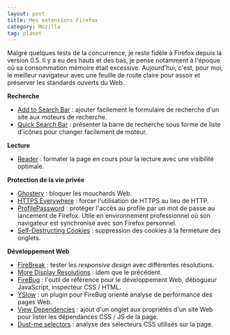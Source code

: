 ```yaml
---
layout: post
title: Mes extensions Firefox
category: Mozilla
tag: planet
---
```


Malgré quelques tests de la concurrence, je reste fidèle à Firefox depuis la
version 0.5. Il y a eu des hauts et des bas<!-- more -->, je pense notamment à l'époque où
sa consommation mémoire était excessive. Aujourd'hui, c'est, pour moi, le
meilleur navigateur avec une feuille de route claire pour assoir et préserver
les standards ouverts du  Web.

**Recherche**

- [Add to Search
  Bar](https://addons.mozilla.org/en-US/firefox/addon/add-to-search-bar) :
  ajouter facilement le formulaire de recherche d'un site aux moteurs de
  recherche.
- [Quick Search
  Bar](https://addons.mozilla.org/en-us/firefox/addon/quicksearch) : présenter
  la barre de recherche sous forme de liste d'icônes pour changer facilement de
  moteur.

**Lecture**

- [Reader](https://addons.mozilla.org/en-US/firefox/addon/reader) : formater la
  page en cours pour la lecture avec une visibilité optimale.

**Protection de la vie privée**

- [Ghostery](https://addons.mozilla.org/en-US/firefox/addon/ghostery) : bloquer
  les mouchards Web.
- [HTTPS Everywhere](https://www.eff.org/https-everywhere) : forcer
  l'utilisation de HTTPS au lieu de HTTP.
- [ProfilePassword](https://freeshell.de/~kaosmos/profilepassword-en.html) : protéger l'accès au profile par un mot de passe au lancement de Firefox.
  Utile en environnement professionnel où son navigateur est synchronisé avec son Firefox personnel.
- [Self-Destructing Cookies](https://addons.mozilla.org/en-US/firefox/addon/self-destructing-cookies) : suppression des cookies à la fermeture des onglets.

**Développement Web**

- [FireBreak](https://addons.mozilla.org/en-US/firefox/addon/firebreak) :
  tester les *responsive design* avec différentes résolutions.
- [More Display Resolutions](https://addons.mozilla.org/ja/firefox/addon/more-display-resolutions) : idem que le précédent.
- [FireBug](https://getfirebug.com) : l'outil de référence pour le
  développement Web, débogueur JavaScript, inspecteur CSS / HTML.
- [YSlow](https://addons.mozilla.org/en-US/firefox/addon/yslow) : un plugin pour FireBug orienté analyse de performance des pages Web.
- [View Dependencies](https://addons.mozilla.org/en-US/firefox/addon/view-dependencies) : ajout d'un onglet aux propriétés d'un site Web pour lister les dépendances
  CSS / JS de la page.
- [Dust-me selectors](https://addons.mozilla.org/en-US/firefox/addon/dust-me-selectors) : analyse des sélecteurs CSS utilisés sur la page.
